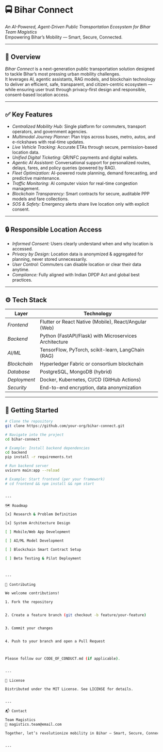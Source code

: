 # 🚍 Bihar Connect

*An AI-Powered, Agent-Driven Public Transportation Ecosystem for Bihar*  
*Team Magistics*  
Empowering Bihar’s Mobility — Smart, Secure, Connected.

---

## 📖 Overview

*Bihar Connect* is a next-generation public transportation solution designed to tackle Bihar’s most pressing urban mobility challenges.  
It leverages AI, agentic assistants, RAG models, and blockchain technology to deliver an efficient, safe, transparent, and citizen-centric ecosystem — while ensuring user trust through privacy-first design and responsible, consent-based location access.

---

## ✅ Key Features

- *Centralized Mobility Hub:* Single platform for commuters, transport operators, and government agencies.
- *Multimodal Journey Planner:* Plan trips across buses, metro, autos, and e-rickshaws with real-time updates.
- *Live Vehicle Tracking:* Accurate ETAs through secure, permission-based location data.
- *Unified Digital Ticketing:* QR/NFC payments and digital wallets.
- *Agentic AI Assistant:* Conversational support for personalized routes, delays, fares, and policy queries (powered by RAG).
- *Fleet Optimization:* AI-powered route planning, demand forecasting, and predictive maintenance.
- *Traffic Monitoring:* AI computer vision for real-time congestion management.
- *Blockchain Transparency:* Smart contracts for secure, auditable PPP models and fare collections.
- *SOS & Safety:* Emergency alerts share live location only with explicit consent.

---

## 🔒 Responsible Location Access

- *Informed Consent:* Users clearly understand when and why location is accessed.
- *Privacy by Design:* Location data is anonymized & aggregated for planning, never stored unnecessarily.
- *User Control:* Commuters can disable location or clear their data anytime.
- *Compliance:* Fully aligned with Indian DPDP Act and global best practices.

---

## ⚙ Tech Stack

| Layer         | Technology                                             |
|---------------|--------------------------------------------------------|
| *Frontend*  | Flutter or React Native (Mobile), React/Angular (Web) |
| *Backend*   | Python (FastAPI/Flask) with Microservices Architecture |
| *AI/ML*     | TensorFlow, PyTorch, scikit-learn, LangChain (RAG)     |
| *Blockchain*| Hyperledger Fabric or consortium blockchain            |
| *Database*  | PostgreSQL, MongoDB (hybrid)                           |
| *Deployment*| Docker, Kubernetes, CI/CD (GitHub Actions)             |
| *Security*  | End-to-end encryption, data anonymization              |

---

## 🚀 Getting Started

```bash
# Clone the repository
git clone https://github.com/your-org/bihar-connect.git

# Navigate into the project
cd bihar-connect

# Example: Install backend dependencies
cd backend
pip install -r requirements.txt

# Run backend server
uvicorn main:app --reload

# Example: Start frontend (per your framework)
# cd frontend && npm install && npm start


---

🗺 Roadmap

[x] Research & Problem Definition

[x] System Architecture Design

[ ] Mobile/Web App Development

[ ] AI/ML Model Development

[ ] Blockchain Smart Contract Setup

[ ] Beta Testing & Pilot Deployment



---

🤝 Contributing

We welcome contributions!

1. Fork the repository


2. Create a feature branch (git checkout -b feature/your-feature)


3. Commit your changes


4. Push to your branch and open a Pull Request



Please follow our CODE_OF_CONDUCT.md (if applicable).


---

📄 License

Distributed under the MIT License. See LICENSE for details.


---

📬 Contact

Team Magistics
📧 magistics.team@email.com

Together, let’s revolutionize mobility in Bihar — Smart, Secure, Connected.


---
